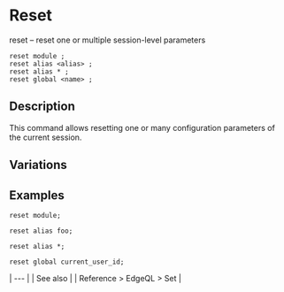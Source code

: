 # Reset

reset – reset one or multiple session-level parameters

```edgeql-synopsis
reset module ;
reset alias <alias> ;
reset alias * ;
reset global <name> ;
```

## Description

This command allows resetting one or many configuration parameters of the current session.

## Variations

## Examples

```edgeql
reset module;

reset alias foo;

reset alias *;

reset global current_user_id;
```

| --- |
| See also |
| Reference > EdgeQL > Set |


